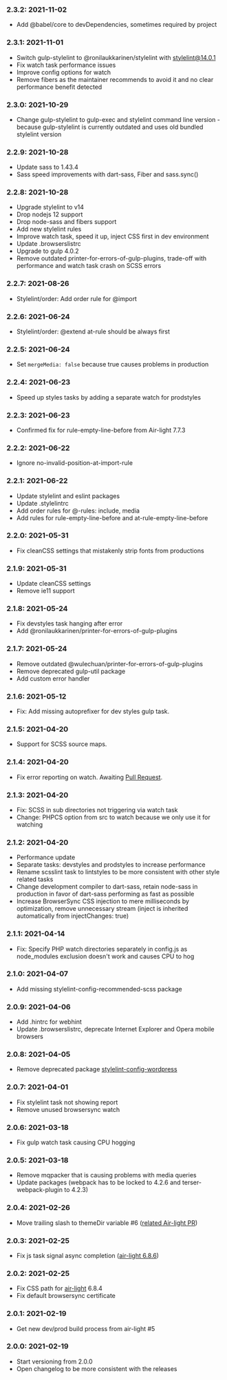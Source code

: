 ### 2.3.2: 2021-11-02

* Add @babel/core to devDependencies, sometimes required by project

### 2.3.1: 2021-11-01

* Switch gulp-stylelint to @ronilaukkarinen/stylelint with stylelint@14.0.1
* Fix watch task performance issues
* Improve config options for watch
* Remove fibers as the maintainer recommends to avoid it and no clear performance benefit detected

### 2.3.0: 2021-10-29

* Change gulp-stylelint to gulp-exec and stylelint command line version - because gulp-stylelint is currently outdated and uses old bundled stylelint version

### 2.2.9: 2021-10-28

* Update sass to 1.43.4
* Sass speed improvements with dart-sass, Fiber and sass.sync()

### 2.2.8: 2021-10-28

* Upgrade stylelint to v14
* Drop nodejs 12 support
* Drop node-sass and fibers support
* Add new stylelint rules
* Improve watch task, speed it up, inject CSS first in dev environment
* Update .browserslistrc
* Upgrade to gulp 4.0.2
* Remove outdated printer-for-errors-of-gulp-plugins, trade-off with performance and watch task crash on SCSS errors

### 2.2.7: 2021-08-26

* Stylelint/order: Add order rule for @import

### 2.2.6: 2021-06-24

* Stylelint/order: @extend at-rule should be always first

### 2.2.5: 2021-06-24

* Set `mergeMedia: false` because true causes problems in production

### 2.2.4: 2021-06-23

* Speed up styles tasks by adding a separate watch for prodstyles 

### 2.2.3: 2021-06-23

* Confirmed fix for rule-empty-line-before from Air-light 7.7.3

### 2.2.2: 2021-06-22

* Ignore no-invalid-position-at-import-rule

### 2.2.1: 2021-06-22

* Update stylelint and eslint packages
* Update .stylelintrc
* Add order rules for @-rules: include, media
* Add rules for rule-empty-line-before and at-rule-empty-line-before

### 2.2.0: 2021-05-31

* Fix cleanCSS settings that mistakenly strip fonts from productions

### 2.1.9: 2021-05-31

* Update cleanCSS settings
* Remove ie11 support

### 2.1.8: 2021-05-24

* Fix devstyles task hanging after error
* Add @ronilaukkarinen/printer-for-errors-of-gulp-plugins

### 2.1.7: 2021-05-24

* Remove outdated @wulechuan/printer-for-errors-of-gulp-plugins
* Remove deprecated gulp-util package
* Add custom error handler

### 2.1.6: 2021-05-12

* Fix: Add missing autoprefixer for dev styles gulp task.

### 2.1.5: 2021-04-20

* Support for SCSS source maps.

### 2.1.4: 2021-04-20

* Fix error reporting on watch. Awaiting [Pull Request](https://github.com/wulechuan/wulechuan-js-printer-for-errors-of-gulp-plugins/pull/3).

### 2.1.3: 2021-04-20

* Fix: SCSS in sub directories not triggering via watch task
* Change: PHPCS option from src to watch because we only use it for watching

### 2.1.2: 2021-04-20

* Performance update
* Separate tasks: devstyles and prodstyles to increase performance
* Rename scsslint task to lintstyles to be more consistent with other style related tasks
* Change development compiler to dart-sass, retain node-sass in production in favor of dart-sass performing as fast as possible
* Increase BrowserSync CSS injection to mere milliseconds by optimization, remove unnecessary stream (inject is inherited automatically from injectChanges: true)

### 2.1.1: 2021-04-14

* Fix: Specify PHP watch directories separately in config.js as node_modules exclusion doesn't work and causes CPU to hog

### 2.1.0: 2021-04-07

* Add missing stylelint-config-recommended-scss package

### 2.0.9: 2021-04-06

* Add .hintrc for webhint
* Update .browserslistrc, deprecate Internet Explorer and Opera mobile browsers

### 2.0.8: 2021-04-05

* Remove deprecated package [stylelint-config-wordpress](https://www.npmjs.com/package/stylelint-config-wordpress)

### 2.0.7: 2021-04-01

* Fix stylelint task not showing report
* Remove unused browsersync watch

### 2.0.6: 2021-03-18

* Fix gulp watch task causing CPU hogging

### 2.0.5: 2021-03-18

* Remove mqpacker that is causing problems with media queries
* Update packages (webpack has to be locked to 4.2.6 and terser-webpack-plugin to 4.2.3)

### 2.0.4: 2021-02-26

* Move trailing slash to themeDir variable #6 ([related Air-light PR](https://github.com/digitoimistodude/air-light/pull/75))

### 2.0.3: 2021-02-25

* Fix js task signal async completion ([air-light 6.8.6](https://github.com/digitoimistodude/air-light/releases/tag/6.8.6))
### 2.0.2: 2021-02-25

* Fix CSS path for [air-light](https://github.com/digitoimistodude/air-light/) 6.8.4
* Fix default browsersync certificate
### 2.0.1: 2021-02-19

* Get new dev/prod build process from air-light #5

### 2.0.0: 2021-02-19

* Start versioning from 2.0.0
* Open changelog to be more consistent with the releases
